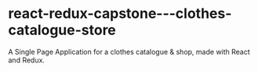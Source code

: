 # react-redux-capstone---clothes-catalogue-store
A Single Page Application for a clothes catalogue &amp; shop, made with React and Redux.

